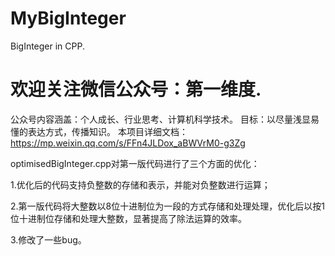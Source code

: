 # MyBigInteger
BigInteger in CPP.

# 欢迎关注微信公众号：第一维度.

公众号内容涵盖：个人成长、行业思考、计算机科学技术。 目标：以尽量浅显易懂的表达方式，传播知识。
本项目详细文档：
https://mp.weixin.qq.com/s/FFn4JLDox_aBWVrM0-g3Zg

optimisedBigInteger.cpp对第一版代码进行了三个方面的优化：

1.优化后的代码支持负整数的存储和表示，并能对负整数进行运算；

2.第一版代码将大整数以8位十进制位为一段的方式存储和处理处理，优化后以按1位十进制位存储和处理大整数，显著提高了除法运算的效率。

3.修改了一些bug。
